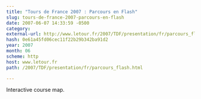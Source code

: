 ```yaml
---
title: "Tours de France 2007 : Parcours en Flash"
slug: tours-de-france-2007-parcours-en-flash
date: 2007-06-07 14:33:59 -0500
category: 
external-url: http://www.letour.fr/2007/TDF/presentation/fr/parcours_flash.html
hash: 0e61a45fd06cec11f22b29b342ba91d2
year: 2007
month: 06
scheme: http
host: www.letour.fr
path: /2007/TDF/presentation/fr/parcours_flash.html

---
```


Interactive course map.
